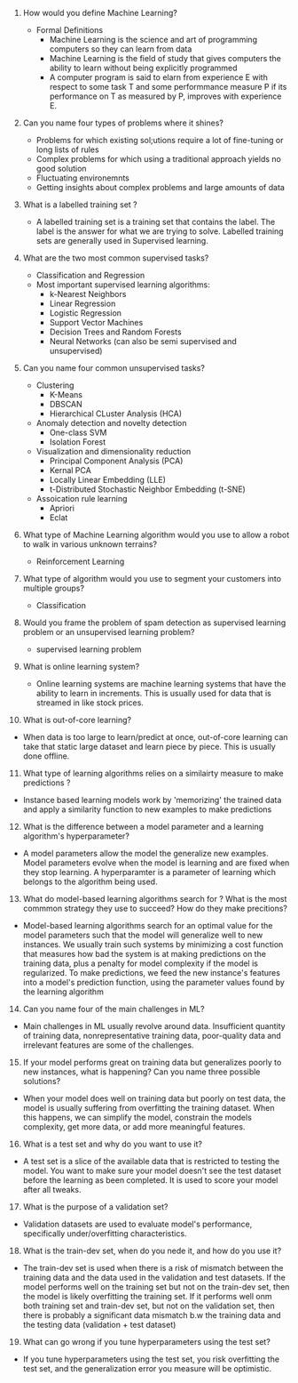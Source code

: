1) How would you define Machine Learning?
   * Formal Definitions
      * Machine Learning is the science and art of programming computers so they can learn from data
      * Machine Learning is the field of study that gives computers the ability to learn without being explicitly programmed
      * A computer program is said to elarn from experience E with respect to some task T and some performmance measure P if its performance on T as measured by P, improves with experience E.


2) Can you name four types of problems where it shines?
   * Problems for which existing sol;utions require a lot of fine-tuning or long lists of rules
   * Complex problems for which using a traditional approach yields no good solution
   * Fluctuating environemnts
   * Getting insights about complex problems and large amounts of data

3) What is a labelled training set ?
   * A labelled training set is a training set that contains the label. The label is the answer for what we are trying to solve. 
 Labelled training sets are generally used in Supervised learning.

4) What are the two most common supervised tasks?
   * Classification and Regression 
   * Most important supervised learning algorithms:
      * k-Nearest Neighbors
      * Linear Regression
      * Logistic Regression
      * Support Vector Machines
      * Decision Trees and Random Forests
      * Neural Networks (can also be semi supervised and unsupervised)

5) Can you name four common unsupervised tasks?
   * Clustering 
      * K-Means
      * DBSCAN
      * Hierarchical CLuster Analysis (HCA)
   * Anomaly detection and novelty detection
      * One-class SVM
      * Isolation Forest
   * Visualization and dimensionality reduction
      * Principal Component Analysis (PCA)
      * Kernal PCA
      * Locally Linear Embedding (LLE)
      * t-Distributed Stochastic Neighbor Embedding (t-SNE)
   * Assoication rule learning
      * Apriori
      * Eclat

6) What type of Machine Learning algorithm would you use to allow a robot to walk in various unknown terrains?
   * Reinforcement Learning 

7) What type of algorithm would you use to segment your customers into multiple groups?
   * Classification

8) Would you frame the problem of spam detection as supervised learning problem or an unsupervised learning problem?
   * supervised learning problem

9) What is online learning system?
   * Online learning systems are machine learning systems that have the ability to learn in increments. This is usually used for data that is streamed in like stock prices.

10) What is out-of-core learning?
   * When data is too large to learn/predict at once, out-of-core learning can take that static large dataset and learn piece by piece. This is usually done offline.

11) What type of learning algorithms relies on a similairty measure to make predictions ?
   * Instance based learning models work by 'memorizing' the trained data and apply a similarity function to new examples to make predictions

12) What is the difference between a model parameter and a learning algorithm's hyperparameter?
   * A model parameters allow the model the generalize new examples. Model parameters evolve when the model is learning and are fixed when they stop learning. A hyperparamter is a parameter of learning which belongs to the algorithm being used.

13) What do model-based learning algorithms search for ? What is the most commmon strategy they use to succeed? How do they make precitions?
   * Model-based learning algorithms search for an optimal value for the model parameters such that the model will generalize well to new instances. We usually train such systems by minimizing a cost function that measures how bad the system is at making predictions on the training data, plus a penalty for model complexity if the model is regularized. To make predictions, we feed the new instance's features into a model's prediction function, using the parameter values found by the learning algorithm

14) Can you name four of the main challenges in ML?
   * Main challenges in ML usually revolve around data. Insufficient quantity of training data, nonrepresentative training data, poor-quality data and irrelevant features are some of the challenges.

15) If your model performs great on training data but generalizes poorly to new instances, what is happening? Can you name three possible solutions?
   * When your model does well on training data but poorly on test data, the model is usually suffering from overfitting the training dataset. When this happens, we can simplify the model, constrain the models complexity, get more data, or add more meaningful features.

16) What is a test set and why do you want to use it?
   * A test set is a slice of the available data that is restricted to testing the model. You want to make sure your model doesn't see the test dataset before the learning as been completed. It is used to score your model after all tweaks.

17) What is the purpose of a validation set?
   * Validation datasets are used to evaluate model's performance, specifically under/overfitting characteristics.

18) What is the train-dev set, when do you nede it, and how do you use it?
   * The train-dev set is used when there is a risk of mismatch between the training data and the data used in the validation and test datasets. If the model performs well on the training set but not on the train-dev set, then the model is likely overfitting the training set. If it performs well onm both training set and train-dev set, but not on the validation set, then there is probably a significant data mismatch b.w the training data and the testing data (validation + test dataset)

19) What can go wrong if you tune hyperparameters using the test set?
   * If you tune hyperparameters using the test set, you risk overfitting the test set, and the generalization error you measure will be optimistic. 









